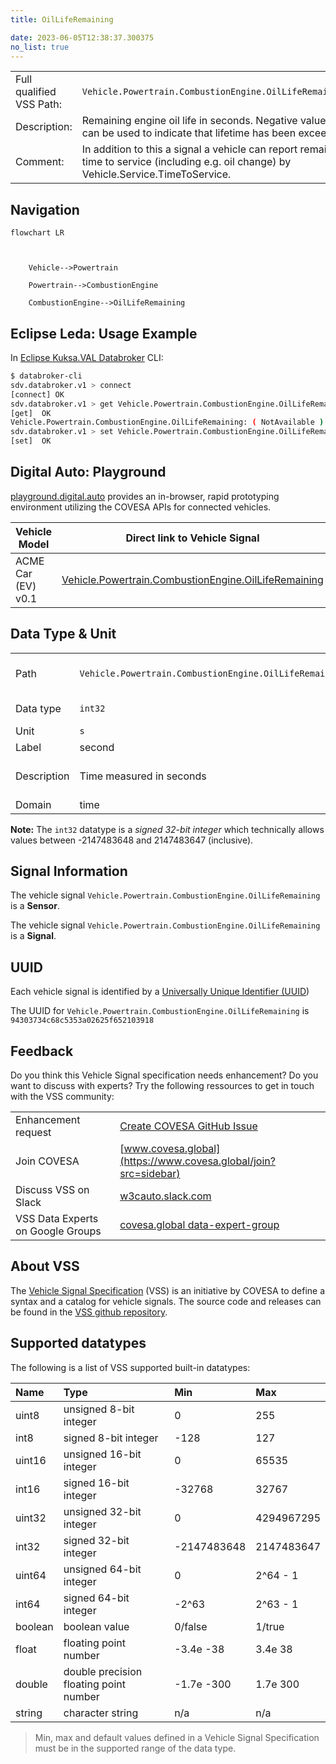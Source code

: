 ```yaml
---
title: OilLifeRemaining

date: 2023-06-05T12:38:37.300375
no_list: true
---
```



| | |
|---|---|
| Full qualified VSS Path: | `Vehicle.Powertrain.CombustionEngine.OilLifeRemaining` |
| Description: | Remaining engine oil life in seconds. Negative values can be used to indicate that lifetime has been exceeded. |
| Comment: | In addition to this a signal a vehicle can report remaining time to service (including e.g. oil change) by Vehicle.Service.TimeToService. |

## Navigation

```mermaid
flowchart LR



    Vehicle-->Powertrain

    Powertrain-->CombustionEngine

    CombustionEngine-->OilLifeRemaining

```

## Eclipse Leda: Usage Example

In [Eclipse Kuksa.VAL Databroker](https://github.com/eclipse/kuksa.val/tree/master/kuksa_databroker) CLI:



```bash
$ databroker-cli
sdv.databroker.v1 > connect
[connect] OK
sdv.databroker.v1 > get Vehicle.Powertrain.CombustionEngine.OilLifeRemaining
[get]  OK
Vehicle.Powertrain.CombustionEngine.OilLifeRemaining: ( NotAvailable )
sdv.databroker.v1 > set Vehicle.Powertrain.CombustionEngine.OilLifeRemaining 0
[set]  OK
```

## Digital Auto: Playground

[playground.digital.auto](http://digital.auto) provides an in-browser, rapid prototyping environment utilizing the COVESA APIs for connected vehicles. 

| Vehicle Model | Direct link to Vehicle Signal |
|---|---|
| ACME Car (EV) v0.1 | [Vehicle.Powertrain.CombustionEngine.OilLifeRemaining](https://digitalauto.netlify.app/model/STLWzk1WyqVVLbfymb4f/cvi/list/Vehicle.Powertrain.CombustionEngine.OilLifeRemaining/) |

## Data Type & Unit

| | | |
|---|---|---|
| Path | `Vehicle.Powertrain.CombustionEngine.OilLifeRemaining` | [VSS: Addressing nodes](https://covesa.github.io/vehicle_signal_specification/rule_set/basics/) |
| Data type | `int32` | [VSS: Datatypes](https://covesa.github.io/vehicle_signal_specification/rule_set/data_entry/data_types/) |
| Unit | `s` | [VSS: Units](https://covesa.github.io/vehicle_signal_specification/rule_set/data_entry/data_unit_types/) |
| Label | second | |
| Description | Time measured in seconds | [VSS: Sensors & Actuators](https://covesa.github.io/vehicle_signal_specification/rule_set/data_entry/sensor_actuator/) |
| Domain | time | [](https://covesa.github.io/vehicle_signal_specification/rule_set/data_entry/data_unit_types/) |






**Note:** The `int32` datatype is a *signed 32-bit integer* which technically allows values between -2147483648 and 2147483647 (inclusive).








## Signal Information





The vehicle signal `Vehicle.Powertrain.CombustionEngine.OilLifeRemaining` is a **Sensor**.

The vehicle signal `Vehicle.Powertrain.CombustionEngine.OilLifeRemaining` is a **Signal**.



## UUID

Each vehicle signal is identified by a [Universally Unique Identifier (UUID](https://en.wikipedia.org/wiki/Universally_unique_identifier))

The UUID for `Vehicle.Powertrain.CombustionEngine.OilLifeRemaining` is `94303734c68c5353a02625f652103918`


## Feedback

Do you think this Vehicle Signal specification needs enhancement? Do you want to discuss with experts? Try the following ressources to get in touch with the VSS community:

| | |
|---|---|
| Enhancement request | [Create COVESA GitHub Issue](https://github.com/COVESA/vehicle_signal_specification/issues/new?body=Please+describe+your+feedback&title=Signal+feedback+Vehicle.Powertrain.CombustionEngine.OilLifeRemaining) |
| Join COVESA | [www.covesa.global](https://www.covesa.global/join?src=sidebar) |
| Discuss VSS on Slack | [w3cauto.slack.com](http://w3cauto.slack.com/) |
| VSS Data Experts on Google Groups | [covesa.global data-expert-group](https://groups.google.com/a/covesa.global/g/data-expert-group) |

## About VSS

The [Vehicle Signal Specification](https://covesa.github.io/vehicle_signal_specification/) (VSS)
is an initiative by COVESA to define a syntax and a catalog for vehicle signals.
The source code and releases can be found in the [VSS github repository](https://github.com/COVESA/vehicle_signal_specification).

## Supported datatypes

The following is a list of VSS supported built-in datatypes:

Name       | Type                       | Min  | Max
:----------|:---------------------------|:-----|:---
uint8      | unsigned 8-bit integer     | 0    | 255
int8       | signed 8-bit integer       | -128 | 127
uint16     | unsigned 16-bit integer    |  0   | 65535
int16      | signed 16-bit integer      | -32768 | 32767
uint32     | unsigned 32-bit integer    | 0 | 4294967295
int32      | signed 32-bit integer      | -2147483648 | 2147483647
uint64     | unsigned 64-bit integer    | 0    | 2^64 - 1
int64      | signed 64-bit integer      | -2^63 | 2^63 - 1
boolean    | boolean value              | 0/false | 1/true
float      | floating point number      | -3.4e -38 | 3.4e 38
double     | double precision floating point number | -1.7e -300 | 1.7e 300
string     | character string           | n/a  | n/a

> Min, max and default values defined in a Vehicle Signal Specification must be in the supported range of the data type.
